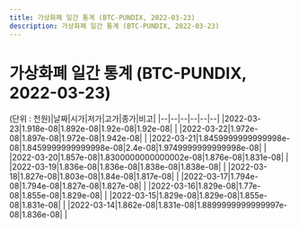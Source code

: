 ```yaml
---
title: 가상화폐 일간 통계 (BTC-PUNDIX, 2022-03-23)
description: 가상화폐 일간 통계 (BTC-PUNDIX, 2022-03-23)
---
```


가상화폐 일간 통계 (BTC-PUNDIX, 2022-03-23)
===

(단위 : 천원)|날짜|시가|저가|고가|종가|비고|
|--|--|--|--|--|--|
|2022-03-23|1.918e-08|1.892e-08|1.92e-08|1.92e-08|    |
|2022-03-22|1.972e-08|1.897e-08|1.972e-08|1.942e-08|    |
|2022-03-21|1.8459999999999998e-08|1.8459999999999998e-08|2.4e-08|1.9749999999999998e-08|    |
|2022-03-20|1.857e-08|1.8300000000000002e-08|1.876e-08|1.831e-08|    |
|2022-03-19|1.836e-08|1.836e-08|1.838e-08|1.838e-08|    |
|2022-03-18|1.827e-08|1.803e-08|1.84e-08|1.817e-08|    |
|2022-03-17|1.794e-08|1.794e-08|1.827e-08|1.827e-08|    |
|2022-03-16|1.829e-08|1.77e-08|1.855e-08|1.829e-08|    |
|2022-03-15|1.829e-08|1.829e-08|1.855e-08|1.831e-08|    |
|2022-03-14|1.862e-08|1.831e-08|1.8899999999999997e-08|1.836e-08|    |
